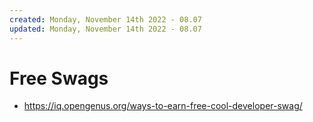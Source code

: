 ```yaml
---
created: Monday, November 14th 2022 - 08.07
updated: Monday, November 14th 2022 - 08.07
---
```

# Free Swags
- https://iq.opengenus.org/ways-to-earn-free-cool-developer-swag/